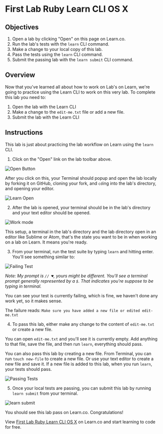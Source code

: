 # First Lab Ruby Learn CLI  OS X

## Objectives

1. Open a lab by clicking "Open" on this page on Learn.co.
2. Run the lab's tests with the `learn` CLI command.
3. Make a change to your local copy of this lab.
4. Pass the tests using the `learn` CLI command.
5. Submit the passing lab with the `learn submit` CLI command.

## Overview

Now that you've learned all about how to work on Lab's on Learn, we're going to practice using the Learn CLI to work on this very lab. To complete this lab you need to:

1. Open the lab with the Learn CLI
2. Make a change to the `edit-me.txt` file or add a new file.
3. Submit the lab with the Learn CLI

## Instructions

This lab is just about practicing the lab workflow on Learn using the `learn` CLI.

1. Click on the "Open" link on the lab toolbar above.

 ![Open Button](https://s3-us-west-2.amazonaws.com/curriculum-content/intro-to-learn/first_lab_open.png)

 After you click on this, your Terminal should popup and open the lab locally by forking it on GitHub, cloning your fork, and `cd`ing into the lab's directory, and opening your editor.

 ![Learn Open](http://learn-co-videos.s3.amazonaws.com/learn-co-orientation/open-from-learn-co.gif)

2. After the lab is opened, your terminal should be in the lab's directory and your text editor should be opened.

 ![Work mode](https://dl.dropboxusercontent.com/s/je5pazo2edy5cwl/2015-09-30%20at%207.34%20PM.png)

 This setup, a terminal in the lab's directory and the lab directory open in an editor like Sublime or Atom, that's the state you want to be in when working on a lab on Learn. It means you're ready.

3. From your terminal, run the test suite by typing `learn` and hitting enter. You'll see something similar to:

 ![Failing Test](https://dl.dropboxusercontent.com/s/0ik01a1urmuw7o6/2015-09-30%20at%207.46%20PM.png)

 *Note: My prompt is `// ♥`, yours might be different. You'll see a terminal prompt generally represented by a `$`. That indicates you're suppose to be typing in terminal.*

 You can see your test is currently failing, which is fine, we haven't done any work yet, so it makes sense.

 The failure reads: `Make sure you have added a new file or edited edit-me.txt`

4. To pass this lab, either make any change to the content of `edit-me.txt` or create a new file.

 You can open `edit-me.txt` and you'll see it is currently empty. Add anything to that file, save the file, and then run `learn`, everything should pass.

 You can also pass this lab by creating a new file. From Terminal, you can run `touch new-file` to create a new file. Or use your text editor to create a new file and save it. If a new file is added to this lab, when you run `learn`, your tests should pass.

 ![Passing Tests](https://dl.dropboxusercontent.com/s/wu3l4a53w0ey9rm/2015-10-07%20at%2011.16%20PM.png)

5. Once your local tests are passing, you can submit this lab by running `learn submit` from your terminal.

 ![learn submit](https://learn-co-videos.s3.amazonaws.com/learn-co-orientation/learn-submit-cli-osx.gif)

 You should see this lab pass on Learn.co. Congratulations!

<p data-visibility='hidden'>View <a href='https://learn.co/lessons/first-lab-ruby-learn-cli-osx' title='First Lab Ruby Learn CLI  OS X'>First Lab Ruby Learn CLI  OS X</a> on Learn.co and start learning to code for free.</p>
